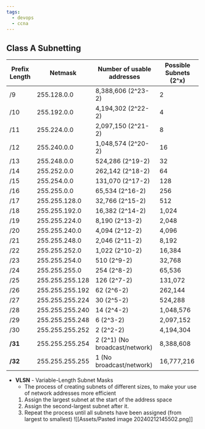 ```yaml
---
tags:
  - devops
  - ccna
---
```

## Class A Subnetting

| Prefix Length | Netmask         | Number of usable addresses     | Possible Subnets (2^x) |
| ------------- | --------------- | ------------------------------ | ---------------------- |
| /9            | 255.128.0.0     | 8,388,606 (2^23-2)             | 2                      |
| /10           | 255.192.0.0     | 4,194,302 (2^22-2)             | 4                      |
| /11           | 255.224.0.0     | 2,097,150 (2^21-2)             | 8                      |
| /12           | 255.240.0.0     | 1,048,574 (2^20-2)             | 16                     |
| /13           | 255.248.0.0     | 524,286 (2^19-2)               | 32                     |
| /14           | 255.252.0.0     | 262,142 (2^18-2)               | 64                     |
| /15           | 255.254.0.0     | 131,070 (2^17-2)               | 128                    |
| /16           | 255.255.0.0     | 65,534 (2^16-2)                | 256                    |
| /17           | 255.255.128.0   | 32,766 (2^15-2)                | 512                    |
| /18           | 255.255.192.0   | 16,382 (2^14-2)                | 1,024                  |
| /19           | 255.255.224.0   | 8,190 (2^13-2)                 | 2,048                  |
| /20           | 255.255.240.0   | 4,094 (2^12-2)                 | 4,096                  |
| /21           | 255.255.248.0   | 2,046 (2^11-2)                 | 8,192                  |
| /22           | 255.255.252.0   | 1,022 (2^10-2)                 | 16,384                 |
| /23           | 255.255.254.0   | 510 (2^9-2)                    | 32,768                 |
| /24           | 255.255.255.0   | 254 (2^8-2)                    | 65,536                 |
| /25           | 255.255.255.128 | 126 (2^7-2)                    | 131,072                |
| /26           | 255.255.255.192 | 62 (2^6-2)                     | 262,144                |
| /27           | 255.255.255.224 | 30 (2^5-2)                     | 524,288                |
| /28           | 255.255.255.240 | 14 (2^4-2)                     | 1,048,576              |
| /29           | 255.255.255.248 | 6 (2^3-2)                      | 2,097,152              |
| /30           | 255.255.255.252 | 2 (2^2-2)                      | 4,194,304              |
| **/31**       | 255.255.255.254 | 2 (2^1) (No broadcast/network) | 8,388,608              |
| **/32**       | 255.255.255.255 | 1 (No broadcast/network)       | 16,777,216             |

- **VLSN** - Variable-Length Subnet Masks
	- The process of creating subnets of different sizes, to make your use of network addresses more efficient
	1. Assign the largest subnet at the start of the address space
	2. Assign the second-largest subnet after it.
	3. Repeat the process until all subnets have been assigned (from largest to smallest)
![[Assets/Pasted image 20240212145502.png]]